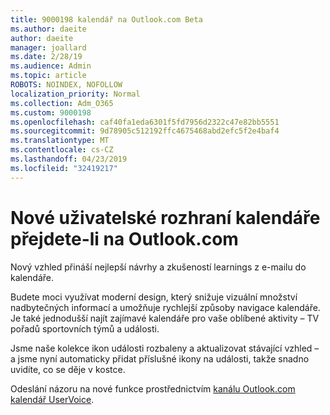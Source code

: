 ```yaml
---
title: 9000198 kalendář na Outlook.com Beta
ms.author: daeite
author: daeite
manager: joallard
ms.date: 2/28/19
ms.audience: Admin
ms.topic: article
ROBOTS: NOINDEX, NOFOLLOW
localization_priority: Normal
ms.collection: Adm_O365
ms.custom: 9000198
ms.openlocfilehash: caf40fa1eda6301f5fd7956d2322c47e82bb5551
ms.sourcegitcommit: 9d78905c512192ffc4675468abd2efc5f2e4baf4
ms.translationtype: MT
ms.contentlocale: cs-CZ
ms.lasthandoff: 04/23/2019
ms.locfileid: "32419217"
---
```

# <a name="new-calendar-experiences-coming-to-outlookcom"></a>Nové uživatelské rozhraní kalendáře přejdete-li na Outlook.com

Nový vzhled přináší nejlepší návrhy a zkušeností learnings z e-mailu do kalendáře.

Budete moci využívat moderní design, který snižuje vizuální množství nadbytečných informací a umožňuje rychlejší způsoby navigace kalendáře. Je také jednodušší najít zajímavé kalendáře pro vaše oblíbené aktivity – TV pořadů sportovních týmů a události.

Jsme naše kolekce ikon události rozbaleny a aktualizovat stávající vzhled – a jsme nyní automaticky přidat příslušné ikony na události, takže snadno uvidíte, co se děje v kostce.

Odeslání názoru na nové funkce prostřednictvím [kanálu Outlook.com kalendář UserVoice](https://outlook.uservoice.com/forums/601444-new-experiences-in-outlook-com?category_id=209197).